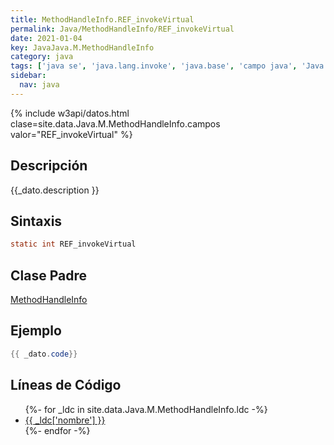 ```yaml
---
title: MethodHandleInfo.REF_invokeVirtual
permalink: Java/MethodHandleInfo/REF_invokeVirtual
date: 2021-01-04
key: JavaJava.M.MethodHandleInfo
category: java
tags: ['java se', 'java.lang.invoke', 'java.base', 'campo java', 'Java 1.8']
sidebar: 
  nav: java
---
```


{% include w3api/datos.html clase=site.data.Java.M.MethodHandleInfo.campos valor="REF_invokeVirtual" %}

## Descripción
{{_dato.description }}

## Sintaxis
~~~java
static int REF_invokeVirtual
~~~

## Clase Padre
[MethodHandleInfo](/Java/MethodHandleInfo/)

## Ejemplo
~~~java
{{ _dato.code}}
~~~

## Líneas de Código
<ul>
{%- for _ldc in site.data.Java.M.MethodHandleInfo.ldc -%}
   <li>
       <a href="{{_ldc['url'] }}">{{ _ldc['nombre'] }}</a>
   </li>
{%- endfor -%}
</ul>
